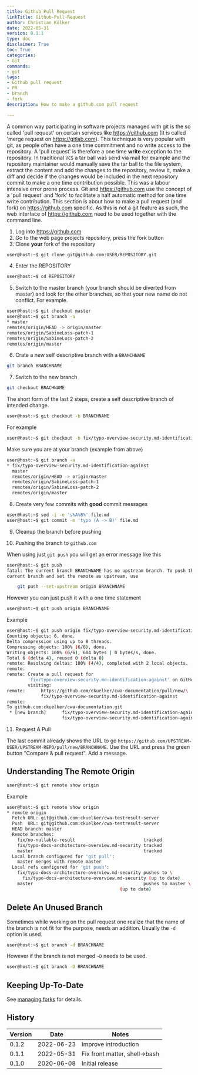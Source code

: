 ```yaml
---
title: Github Pull Request
linkTitle: Github-Pull-Request
author: Christian Külker
date: 2022-05-31
version: 0.1.1
type: doc
disclaimer: True
toc: True
categories:
- Git
commands:
- git
tags:
- Github pull request
- PR
- branch
- fork
description: How to make a github.com pull request

---
```


A common way participating in software projects managed with git is the so
called 'pull request' on certain services like <https://github.com> (It is
called 'merge request on <https://gitlab.com>). This technique is very popular
with git, as people often have a one time commitment and no write access to the
repository. A 'pull request' is therefore a one time __write__ exception to the
repository. In traditional `VCS` a tar ball was send via mail for example and
the repository maintainer would manually save the tar ball to the file system,
extract the content and add the changes to the repository, review it, make a
diff and decide if the changes would be included in the next repository commit
to make a one time contribution possible. This was a labour intensive error
prone process. Git and <https://github.com> use the concept of a 'pull
request' and 'fork' to facilitate a half automatic method for one time write
contribution. This section is about how to make a pull request (and fork) on
<https://github.com> specific. As this is not a git feature as such, the web
interface of <https://github.com> need to be used together with the command
line.

1. Log into <https://github.com>
2. Go to the web page projects repository, press the fork button
3. Clone **your** fork of the repository

```bash
user@host:~$ git clone git@github.com:USER/REPOSITORY.git
```

4. Enter the REPOSITORY

```bash
user@host:~$ cd REPOSITORY
```

5. Switch to the master branch (your branch should be diverted from master) and
look for the other branches, so that your new name do not conflict. For
example.

```bash
user@host:~$ git checkout master
user@host:~$ git branch -a
* master
remotes/origin/HEAD -> origin/master
remotes/origin/SabineLoss-patch-1
remotes/origin/SabineLoss-patch-2
remotes/origin/master
```

6. Crate a new self descriptive branch with a `BRANCHNAME`

```bash
git branch BRANCHNAME
```

7. Switch to the new branch

```bash
git checkout BRACHNAME
```

The short form of the last 2 steps, create a self descriptive branch of
intended change.

```bash
user@host:~$ git checkout -b BRANCHNAME
```

For example

```bash
user@host:~$ git checkout -b fix/typo-overview-security.md-identification-against
```

Make sure you are at your branch (example from above)

```bash
user@host:~$ git branch -a
* fix/typo-overview-security.md-identification-against
  master
  remotes/origin/HEAD -> origin/master
  remotes/origin/SabineLoss-patch-1
  remotes/origin/SabineLoss-patch-2
  remotes/origin/master
```

8. Create very few commits with **good** commit messages

```bash
user@host:~$ sed -i -e 's%A%B%' file.md
user@host:~$ git commit -m 'typo (A -> B)' file.md
```

9. Cleanup the branch before pushing

10. Pushing the branch to `github.com`

When using just `git push` you will get an error message like this

```bash
user@host:~$ git push
fatal: The current branch BRANCHNAME has no upstream branch. To push the
current branch and set the remote as upstream, use

    git push --set-upstream origin BRANCHNAME
```

However you can just push it with a one time statement

```bash
user@host:~$ git push origin BRANCHNAME
```

Example

```bash
user@host:~$ git push origin fix/typo-overview-security.md-identification-against
Counting objects: 6, done.
Delta compression using up to 8 threads.
Compressing objects: 100% (6/6), done.
Writing objects: 100% (6/6), 604 bytes | 0 bytes/s, done.
Total 6 (delta 4), reused 0 (delta 0)
remote: Resolving deltas: 100% (4/4), completed with 2 local objects.
remote:
remote: Create a pull request for
        'fix/typo-overview-security.md-identification-against' on GitHub by
        visiting:
remote:      https://github.com/ckuelker/cwa-documentation/pull/new/\
             fix/typo-overview-security.md-identification-against
remote:
To github.com:ckuelker/cwa-documentation.git
 * [new branch]      fix/typo-overview-security.md-identification-against -> \
                     fix/typo-overview-security.md-identification-against
```

11. Request A Pull

The last commit already shows the URL to go
`https://github.com/UPSTREAM-USER/UPSTREAM-REPO/pull/new/BRANCHNAME`. Use the
URL and press the green button "Compare & pull request". Add a message.

## Understanding The Remote Origin

```bash
user@host:~$ git remote show origin
```

Example

```bash
user@host:~$ git remote show origin
* remote origin
  Fetch URL: git@github.com:ckuelker/cwa-testresult-server
  Push  URL: git@github.com:ckuelker/cwa-testresult-server
  HEAD branch: master
  Remote branches:
    fix/no-nullable-result                          tracked
    fix/typo-docs-architecture-overview.md-security tracked
    master                                          tracked
  Local branch configured for 'git pull':
    master merges with remote master
  Local refs configured for 'git push':
    fix/typo-docs-architecture-overview.md-security pushes to \
      fix/typo-docs-architecture-overview.md-security (up to date)
    master                                          pushes to master \
                                           (up to date)
```

## Delete An Unused Branch

Sometimes while working on the pull request one realize that the name of the
branch is not fit for the purpose, needs an addition. Usually the `-d` option
is used.

```bash
user@host:~$ git branch -d BRANCHNAME
```

However if the branch is not merged `-D` needs to be used.

```bash
user@host:~$ git branch -D BRANCHNAME
```

## Keeping Up-To-Date

See [managing forks](github-manageing-forks.html) for details.

## History

| Version | Date       | Notes                                                |
| ------- | ---------- | ---------------------------------------------------- |
| 0.1.2   | 2022-06-23 | Improve introduction                                 |
| 0.1.1   | 2022-05-31 | Fix front matter, shell->bash                        |
| 0.1.0   | 2020-06-08 | Initial release                                      |
